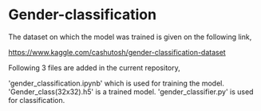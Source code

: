 # Gender-classification
The dataset on which the model was trained is given on the following link,

https://www.kaggle.com/cashutosh/gender-classification-dataset

Following 3 files are added in the current repository,

 'gender_classification.ipynb' which is used for training the model.
  'Gender_class(32x32).h5' is a trained model. 
  'gender_classifier.py' is used for classification.
